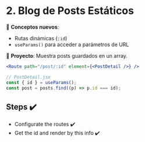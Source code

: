 # **2. Blog de Posts Estáticos**

📌 **Conceptos nuevos**:

-  Rutas dinámicas (`:id`)
-  `useParams()` para acceder a parámetros de URL

🔨 **Proyecto**: Muestra posts guardados en un array.

```jsx
<Route path="/post/:id" element={<PostDetail />} />
```

```jsx
// PostDetail.jsx
const { id } = useParams();
const post = posts.find((p) => p.id === id);
```

## Steps ✔️

-  Configurate the routes ✔️
-  Get the id and render by this info ✔️
